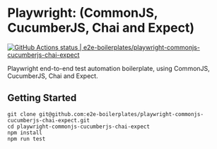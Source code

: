 # Playwright: (CommonJS, CucumberJS, Chai and Expect)

[![GitHub Actions status | e2e-boilerplates/playwright-commonjs-cucumberjs-chai-expect](https://github.com/e2e-boilerplates/playwright-commonjs-cucumberjs-chai-expect/workflows/playwright-commonjs-cucumberjs-chai-expect/badge.svg)](https://github.com/e2e-boilerplates/playwright-commonjs-cucumberjs-chai-expect/actions?workflow=playwright-commonjs-cucumberjs-chai-expect)

Playwright end-to-end test automation boilerplate, using CommonJS, CucumberJS, Chai and Expect.

## Getting Started

    git clone git@github.com:e2e-boilerplates/playwright-commonjs-cucumberjs-chai-expect.git
    cd playwright-commonjs-cucumberjs-chai-expect
    npm install
    npm run test
